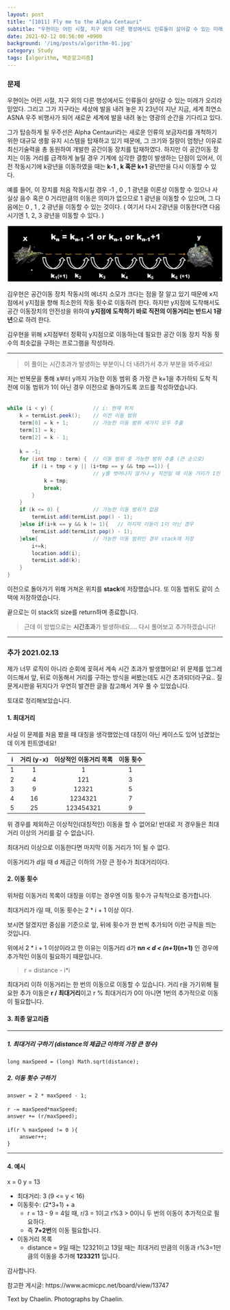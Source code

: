 ```yaml
---
layout: post
title: "[1011] Fly me to the Alpha Centauri"
subtitle: "우현이는 어린 시절, 지구 외의 다른 행성에서도 인류들이 살아갈 수 있는 미래가 오리라 믿었다."
date: 2021-02-12 00:56:00 +0900
background: '/img/posts/algorithm-01.jpg'
category: Study
tags: [algorithm, 백준알고리즘]
---
```

### 문제
우현이는 어린 시절, 지구 외의 다른 행성에서도 인류들이 살아갈 수 있는 미래가 오리라 믿었다. 그리고 그가 지구라는 세상에 발을 내려 놓은 지 23년이 지난 지금, 세계 최연소 ASNA 우주 비행사가 되어 새로운 세계에 발을 내려 놓는 영광의 순간을 기다리고 있다.

그가 탑승하게 될 우주선은 Alpha Centauri라는 새로운 인류의 보금자리를 개척하기 위한 대규모 생활 유지 시스템을 탑재하고 있기 때문에, 그 크기와 질량이 엄청난 이유로 최신기술력을 총 동원하여 개발한 공간이동 장치를 탑재하였다. 하지만 이 공간이동 장치는 이동 거리를 급격하게 늘릴 경우 기계에 심각한 결함이 발생하는 단점이 있어서, 이전 작동시기에 k광년을 이동하였을 때는 **k-1 , k 혹은 k+1** 광년만을 다시 이동할 수 있다. 

예를 들어, 이 장치를 처음 작동시킬 경우 -1 , 0 , 1 광년을 이론상 이동할 수 있으나 사실상 음수 혹은 0 거리만큼의 이동은 의미가 없으므로 1 광년을 이동할 수 있으며, 그 다음에는 0 , 1 , 2 광년을 이동할 수 있는 것이다. ( 여기서 다시 2광년을 이동한다면 다음 시기엔 1, 2, 3 광년을 이동할 수 있다. )

<img class="img-fluid" src="/img/posts/inPost/algorithm-01.JPG">

김우현은 공간이동 장치 작동시의 에너지 소모가 크다는 점을 잘 알고 있기 때문에 x지점에서 y지점을 향해 최소한의 작동 횟수로 이동하려 한다. 하지만 y지점에 도착해서도 공간 이동장치의 안전성을 위하여 **y지점에 도착하기 바로 직전의 이동거리는 반드시 1광년**으로 하려 한다.

김우현을 위해 x지점부터 정확히 y지점으로 이동하는데 필요한 공간 이동 장치 작동 횟수의 최솟값을 구하는 프로그램을 작성하라.

*****

> 이 풀이는 시간초과가 발생하는 부분이니 더 내려가서 추가 부분을 봐주세요!

저는 반복문을 통해 x부터 y까지 가능한 이동 범위 중 가장 큰 k+1을 추가하되 도착 직전에 이동 범위가 1이 아닌 경우 이전으로 돌아가도록 코드를 작성하였습니다.

``` java

while (i < y) {             // i: 현재 위치
    k = termList.peek();    // 이전 이동 범위
    term[0] = k + 1;        // 가능한 이동 범위 세가지 모두 추출
    term[1] = k;
    term[2] = k - 1;

    k = -1;
    for (int tmp : term) {  // 이동 범위 중 가능한 범위 추출 (큰 순으로)
        if (i + tmp < y || (i+tmp == y && tmp ==1)) {
                            // y를 벗어나지 않거나 y 직전일 때 이동 거리가 1인 경우 
            k = tmp;
            break;
        }
    }
    if (k <= 0) {           // 가능한 이동 범위가 없음
        termList.add(termList.pop() - 1);
    }else if(i+k == y && k != 1){   // 마지막 이동이 1이 아닌 경우
        termList.add(termList.pop() - 1);
    }else{                  // 가능한 이동 범위인 경우 stack에 저장
        i+=k;             
        location.add(i);
        termList.add(k);   
    }
}

```

이전으로 돌아가기 위해 거쳐온 위치를 **stack**에 저장했습니다. 또 이동 범위도 같이 스택에 저장하였습니다.

끝으로는 이 stack의 size를 return하며 종료합니다.

> 근데 이 방법으로는 **시간초과**가 발생하네요.... 다시 풀어보고 추가하겠습니다!

*****
### 추가 2021.02.13
제가 너무 로직이 아니라 순회에 꽂혀서 계속 시간 초과가 발생했어요! 위 문제를 업그레이드해서 앞, 뒤로 이동해서 거리를 구하는 방식을 써봤는데도 시간 초과되더라구요..   질문게시판을 뒤지다가 우연히 발견한 글을 참고해서 겨우 풀 수 있었습니다.

토대로 정리해보았습니다.

#### 1. 최대거리
사실 이 문제를 처음 봤을 때 대칭을 생각했었는데 대칭이 아닌 케이스도 있어 넘겼었는데 이게 힌트였네요!

|i|거리 (y-x)|이상적인 이동거리 목록|이동 횟수|
|:---:|:---:|:---:|:---:|
|1|1|1|1|
|2|4|121|3|
|3|9|12321|5|
|4|16|1234321|7|
|5|25|123454321|9|

위 경우를 제외하곤 이상적인(대칭적인) 이동을 할 수 없어요! 반대로 저 경우들은 최대거리 이상의 거리를 갈 수 없습니다.

<p class="hight-block">최대거리 이상으로 이동한다면 마지막 이동 거리가 1이 될 수 없다.</p>

<p class="hight-block">이동거리가 d일 때 d 제곱근 이하의 가장 큰 정수가 최대거리이다.</p>

#### 2. 이동 횟수
위처럼 이동거리 목록이 대칭을 이루는 경우엔 이동 횟수가 규칙적으로 증가합니다.
<p class="hight-block">최대거리가 i일 때, 이동 횟수는 2 * i + 1 이상 이다.</p>

보시면 알겠지만 중심을 기준으로 앞, 뒤에 횟수가 한 번씩 추가되어 이런 규칙을 띄는 것입니다.

위에서 2 * i + 1 이상이라고 한 이유는 이동거리 d가 **n*n < d < (n+1)*(n+1)** 인 경우에 추가적인 이동이 필요하기 때문입니다.

> r = distance - i*i

최대거리 이하 이동거리는 한 번의 이동으로 이동할 수 있습니다. 거리 r을 가기위해 필요한 추가 이동은 **r / 최대거리**이고 r % 최대거리가 0이 아니면 1번의 추가적으로 이동이 필요합니다.

#### 3. 최종 알고리즘

*****
##### 1. 최대거리 구하기 (distance의 제곱근 이하의 가장 큰 정수)
```
long maxSpeed = (long) Math.sqrt(distance);
```

##### 2. 이동 횟수 구하기
```
answer = 2 * maxSpeed - 1;

r -= maxSpeed*maxSpeed;
answer += (r/maxSpeed);

if(r % maxSpeed != 0 ){ 
    answer++;
}                
```
*****

#### 4. 예시
x = 0   y = 13

* 최대거리: 3 (9 <= y < 16)
* 이동횟수: (2*3+1) + a
    - r = 13 - 9 = 4일 때, r/3 = 1이고 r%3 > 0이니 두 번의 이동이 추가적으로 필요하다.
    - 즉 **7+2번**의 이동 필요합니다.
* 이동거리 목록
    - distance = 9일 때는 12321이고 13일 때는 최대거리 만큼의 이동과 r%3=1만큼의 이동을 추가해 **1233211** 입니다.

감사합니다.

<p class = "placeholder">참고한 게시글: https://www.acmicpc.net/board/view/13747</p>
<p class = "placeholder">Text by Chaelin. Photographs by Chaelin.</p>